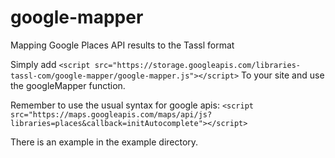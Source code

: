 # google-mapper
Mapping Google Places API results to the Tassl format

Simply add 
`<script src="https://storage.googleapis.com/libraries-tassl-com/google-mapper/google-mapper.js"></script>`
To your site and use the googleMapper function.

Remember to use the usual syntax for google apis:
`<script src="https://maps.googleapis.com/maps/api/js?libraries=places&callback=initAutocomplete"></script>`

There is an example in the example directory.

